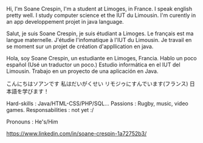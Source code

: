 Hi, I'm Soane Crespin, I'm a student at Limoges, in France.                                  I speak english pretty well.
I study computer science et the IUT du Limousin.
I'm curently in an app developpement projet in java language.

Salut, je suis Soane Crespin, je suis étudiant a Limoges.                                    Le français est ma langue maternelle.
J'étudie l'infomatique à l'IUT du Limousin.
Je travail en se moment sur un projet de création d'appllication en java.

Hola, soy Soane Crespin, un estudiante en Limoges, Francia.                                  Hablo un poco español (Usé un traductor un poco.)
Estudio informática en el IUT del Limousin.
Trabajo en un proyecto de una aplicación en Java.

こんにちはソアンです
私はだいがくせい
リモジゥにすんでいます(フランス)
日本語を学びます！


Hard-skills : Java/HTML-CSS/PHP/SQL...
Passions : Rugby, music, video games.
Responsabilities : not yet :/

Pronouns : He's/Him

https://www.linkedin.com/in/soane-crespin-1a72752b3/

<!---
SCrespin/SCrespin is a ✨ special ✨ repository because its `README.md` (this file) appears on your GitHub profile.
You can click the Preview link to take a look at your changes.
--->
